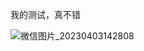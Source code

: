 我的测试，真不错

![微信图片_20230403142808](https://github.com/user-attachments/assets/fcd30a36-41aa-4e11-97aa-7065fd33d6c4)
